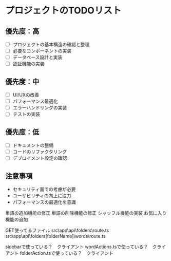 # プロジェクトのTODOリスト

## 優先度：高
- [ ] プロジェクトの基本構造の確認と整理
- [ ] 必要なコンポーネントの実装
- [ ] データベース設計と実装
- [ ] 認証機能の実装

## 優先度：中
- [ ] UI/UXの改善
- [ ] パフォーマンス最適化
- [ ] エラーハンドリングの実装
- [ ] テストの実装

## 優先度：低
- [ ] ドキュメントの整備
- [ ] コードのリファクタリング
- [ ] デプロイメント設定の確認

## 注意事項
- セキュリティ面での考慮が必要
- ユーザビリティの向上に注力
- パフォーマンスの最適化を意識

単語の追加機能の修正
単語の削除機能の修正
シャッフル機能の実装
お気に入り機能の追加




GET使ってるファイル
src\app\api\folders\route.ts
src\app\api\folders\[folderName]\words\route.ts

sidebarで使っている？　クライアント
wordActions.tsで使っている？　クライアント
folderAction.tsで使っている？　クライアント